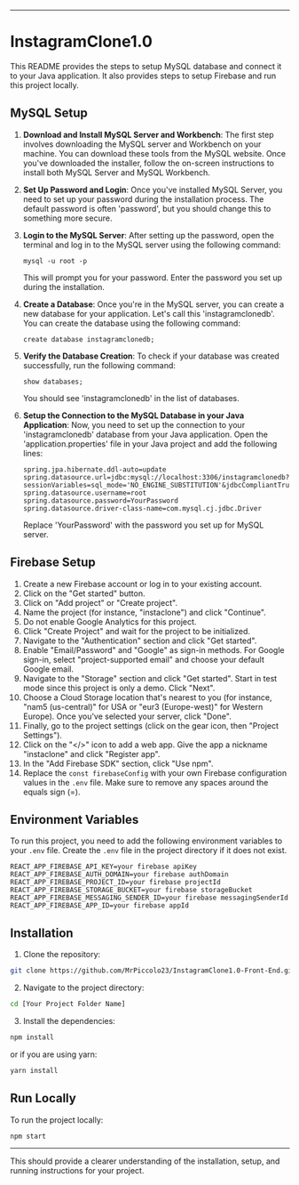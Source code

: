 
---

# InstagramClone1.0

This README provides the steps to setup MySQL database and connect it to your Java application. It also provides steps to setup Firebase and run this project locally.

## MySQL Setup

1. **Download and Install MySQL Server and Workbench**: The first step involves downloading the MySQL server and Workbench on your machine. You can download these tools from the MySQL website. Once you've downloaded the installer, follow the on-screen instructions to install both MySQL Server and MySQL Workbench.

2. **Set Up Password and Login**: Once you've installed MySQL Server, you need to set up your password during the installation process. The default password is often 'password', but you should change this to something more secure.

3. **Login to the MySQL Server**: After setting up the password, open the terminal and log in to the MySQL server using the following command:

   ```
   mysql -u root -p
   ```

   This will prompt you for your password. Enter the password you set up during the installation.

4. **Create a Database**: Once you're in the MySQL server, you can create a new database for your application. Let's call this 'instagramclonedb'. You can create the database using the following command:

   ```
   create database instagramclonedb;
   ```

5. **Verify the Database Creation**: To check if your database was created successfully, run the following command:

   ```
   show databases;
   ```

   You should see 'instagramclonedb' in the list of databases.

6. **Setup the Connection to the MySQL Database in your Java Application**: Now, you need to set up the connection to your 'instagramclonedb' database from your Java application. Open the 'application.properties' file in your Java project and add the following lines:

   ```
   spring.jpa.hibernate.ddl-auto=update
   spring.datasource.url=jdbc:mysql://localhost:3306/instagramclonedb?sessionVariables=sql_mode='NO_ENGINE_SUBSTITUTION'&jdbcCompliantTruncation=false
   spring.datasource.username=root
   spring.datasource.password=YourPassword
   spring.datasource.driver-class-name=com.mysql.cj.jdbc.Driver
   ```

   Replace 'YourPassword' with the password you set up for MySQL server.

## Firebase Setup

1. Create a new Firebase account or log in to your existing account.
2. Click on the "Get started" button.
3. Click on "Add project" or "Create project".
4. Name the project (for instance, "instaclone") and click "Continue".
5. Do not enable Google Analytics for this project.
6. Click "Create Project" and wait for the project to be initialized.
7. Navigate to the "Authentication" section and click "Get started".
8. Enable "Email/Password" and "Google" as sign-in methods. For Google sign-in, select "project-supported email" and choose your default Google email.
9. Navigate to the "Storage" section and click "Get started". Start in test mode since this project is only a demo. Click "Next".
10. Choose a Cloud Storage location that's nearest to you (for instance, "nam5 (us-central)" for USA or "eur3 (Europe-west)" for Western Europe). Once you've selected your server, click "Done".
11. Finally, go to the project settings (click on the gear icon, then "Project Settings").
12. Click on the "</>" icon to add a web app. Give the app a nickname "instaclone" and click "Register app".
13. In the "Add Firebase SDK" section, click "Use npm".
14. Replace the `const firebaseConfig` with your own Firebase configuration values in the `.env` file. Make sure to remove any spaces around the equals sign (=).

## Environment Variables

To run this project, you need to add the following environment variables to your `.env` file. Create the `.env` file in the project directory if it does not exist.

```
REACT_APP_FIREBASE_API_KEY=your firebase apiKey
REACT_APP_FIREBASE_AUTH_DOMAIN=your firebase authDomain
REACT_APP_FIREBASE_PROJECT_ID=your firebase projectId
REACT_APP_FIREBASE_STORAGE_BUCKET=your firebase storageBucket
REACT_APP_FIREBASE_MESSAGING_SENDER_ID=your firebase messagingSenderId
REACT_APP_FIREBASE_APP_ID=your firebase appId
```

## Installation

1. Clone the repository:

```bash
git clone https://github.com/MrPiccolo23/InstagramClone1.0-Front-End.git
```

2. Navigate to the project directory:

```bash
cd [Your Project Folder Name]
```

3. Install the dependencies:

```bash
npm install
```

or if you are using yarn:

```bash
yarn install
```

## Run Locally

To run the project locally:

```bash
npm start
```

---

This should provide a clearer understanding of the installation, setup, and running instructions for your project.